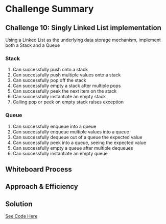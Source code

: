 # Challenge Summary

## Challenge 10: Singly Linked List implementation

Using a Linked List as the underlying data storage mechanism, implement both a Stack and a Queue

### Stack

1. Can successfully push onto a stack
2. Can successfully push multiple values onto a stack
3. Can successfully pop off the stack
4. Can successfully empty a stack after multiple pops
5. Can successfully peek the next item on the stack
6. Can successfully instantiate an empty stack
7. Calling pop or peek on empty stack raises exception

### Queue

1. Can successfully enqueue into a queue
2. Can successfully enqueue multiple values into a queue
3. Can successfully dequeue out of a queue the expected value
4. Can successfully peek into a queue, seeing the expected value
5. Can successfully empty a queue after multiple dequeues
6. Can successfully instantiate an empty queue


## Whiteboard Process

## Approach & Efficiency

## Solution

[See Code Here](./stack-and-queue.js)